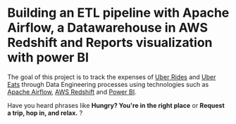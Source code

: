 # Building an ETL pipeline with Apache Airflow, a Datawarehouse in AWS Redshift and Reports visualization with power BI
The goal of this project is to track the expenses of <a href="https://www.uber.com/">Uber Rides</a> and <a  href="https://www.ubereats.com/">Uber Eats</a> through Data Engineering processes using technologies such as <a href="https://airflow.apache.org/">Apache Airflow</a>, <a href="https://aws.amazon.com/es/redshift/">AWS Redshift</a> and <a href="https://powerbi.microsoft.com/es-es/">Power BI</a>.

Have you heard phrases like **Hungry? You're in the right place** or **Request a trip, hop in, and relax.** ?


